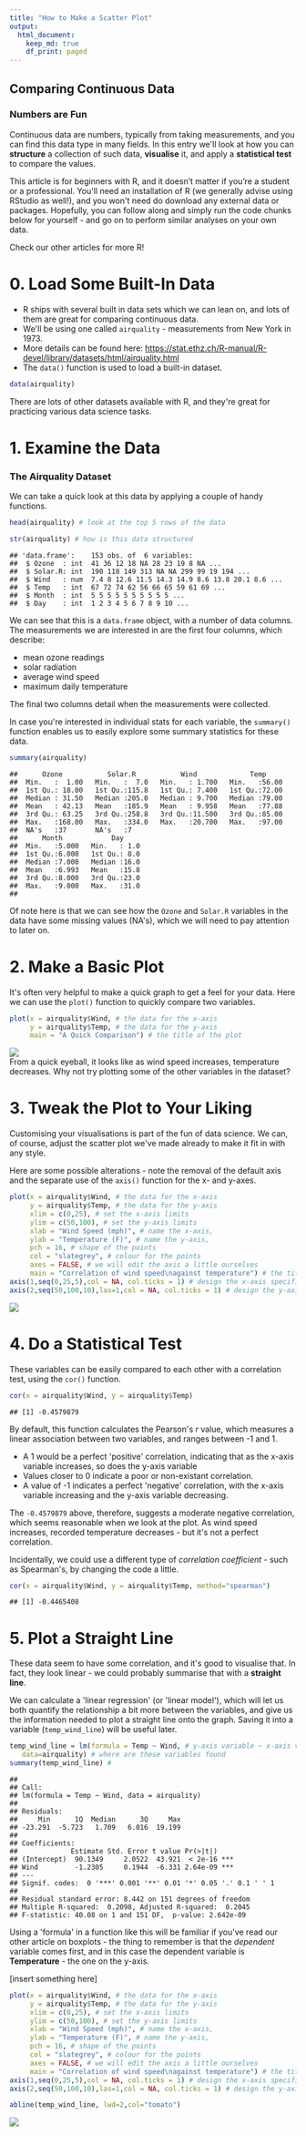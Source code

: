```yaml
---
title: "How to Make a Scatter Plot"
output:
  html_document:
    keep_md: true
    df_print: paged
---
```


## Comparing Continuous Data

### Numbers are Fun
Continuous data are numbers, typically from taking measurements, and you can find this data type in many fields. In this entry we'll look at how you can **structure** a collection of such data, **visualise** it, and apply a **statistical test** to compare the values. 

This article is for beginners with R, and it doesn’t matter if you’re a student or a professional. You'll need an installation of R (we generally advise using RStudio as well!), and you won't need do download any external data or packages. Hopefully, you can follow along and simply run the code chunks below for yourself - and go on to perform similar analyses on your own data. 

Check our other articles for more R!

# 0. Load Some Built-In Data

* R ships with several built in data sets which we can lean on, and lots of them are great for comparing continuous data.
* We'll be using one called `airquality` - measurements from New York in 1973.
* More details can be found here: https://stat.ethz.ch/R-manual/R-devel/library/datasets/html/airquality.html
* The `data()` function is used to load a built-in dataset.


```r
data(airquality)
```

There are lots of other datasets available with R, and they're great for practicing various data science tasks. 

# 1. Examine the Data

### The Airquality Dataset

We can take a quick look at this data by applying a couple of handy functions. 


```r
head(airquality) # look at the top 5 rows of the data
```

<div data-pagedtable="false">
  <script data-pagedtable-source type="application/json">
{"columns":[{"label":[""],"name":["_rn_"],"type":[""],"align":["left"]},{"label":["Ozone"],"name":[1],"type":["int"],"align":["right"]},{"label":["Solar.R"],"name":[2],"type":["int"],"align":["right"]},{"label":["Wind"],"name":[3],"type":["dbl"],"align":["right"]},{"label":["Temp"],"name":[4],"type":["int"],"align":["right"]},{"label":["Month"],"name":[5],"type":["int"],"align":["right"]},{"label":["Day"],"name":[6],"type":["int"],"align":["right"]}],"data":[{"1":"41","2":"190","3":"7.4","4":"67","5":"5","6":"1","_rn_":"1"},{"1":"36","2":"118","3":"8.0","4":"72","5":"5","6":"2","_rn_":"2"},{"1":"12","2":"149","3":"12.6","4":"74","5":"5","6":"3","_rn_":"3"},{"1":"18","2":"313","3":"11.5","4":"62","5":"5","6":"4","_rn_":"4"},{"1":"NA","2":"NA","3":"14.3","4":"56","5":"5","6":"5","_rn_":"5"},{"1":"28","2":"NA","3":"14.9","4":"66","5":"5","6":"6","_rn_":"6"}],"options":{"columns":{"min":{},"max":[10]},"rows":{"min":[10],"max":[10]},"pages":{}}}
  </script>
</div>

```r
str(airquality) # how is this data structured
```

```
## 'data.frame':	153 obs. of  6 variables:
##  $ Ozone  : int  41 36 12 18 NA 28 23 19 8 NA ...
##  $ Solar.R: int  190 118 149 313 NA NA 299 99 19 194 ...
##  $ Wind   : num  7.4 8 12.6 11.5 14.3 14.9 8.6 13.8 20.1 8.6 ...
##  $ Temp   : int  67 72 74 62 56 66 65 59 61 69 ...
##  $ Month  : int  5 5 5 5 5 5 5 5 5 5 ...
##  $ Day    : int  1 2 3 4 5 6 7 8 9 10 ...
```

We can see that this is a `data.frame` object, with a number of data columns.
The measurements we are interested in are the first four columns, which describe: 

* mean ozone readings 
* solar radiation
* average wind speed
* maximum daily temperature

The final two columns detail when the measurements were collected.

In case you're interested in individual stats for each variable, the `summary()` function enables us to easily explore some summary statistics for these data.

```r
summary(airquality)
```

```
##      Ozone           Solar.R           Wind             Temp      
##  Min.   :  1.00   Min.   :  7.0   Min.   : 1.700   Min.   :56.00  
##  1st Qu.: 18.00   1st Qu.:115.8   1st Qu.: 7.400   1st Qu.:72.00  
##  Median : 31.50   Median :205.0   Median : 9.700   Median :79.00  
##  Mean   : 42.13   Mean   :185.9   Mean   : 9.958   Mean   :77.88  
##  3rd Qu.: 63.25   3rd Qu.:258.8   3rd Qu.:11.500   3rd Qu.:85.00  
##  Max.   :168.00   Max.   :334.0   Max.   :20.700   Max.   :97.00  
##  NA's   :37       NA's   :7                                       
##      Month            Day      
##  Min.   :5.000   Min.   : 1.0  
##  1st Qu.:6.000   1st Qu.: 8.0  
##  Median :7.000   Median :16.0  
##  Mean   :6.993   Mean   :15.8  
##  3rd Qu.:8.000   3rd Qu.:23.0  
##  Max.   :9.000   Max.   :31.0  
## 
```

Of note here is that we can see how the `Ozone` and `Solar.R` variables in the data have some missing values (NA's), which we will need to pay attention to later on.

# 2. Make a Basic Plot

It's often very helpful to make a quick graph to get a feel for your data. Here we can use the `plot()` function to quickly compare two variables.

```r
plot(x = airquality$Wind, # the data for the x-axis
     y = airquality$Temp, # the data for the y-axis
     main = "A Quick Comparison") # the title of the plot
```

<img src="Article4_scatter_plot_files/figure-html/singleplot-1.png" style="display: block; margin: auto;" />
From a quick eyeball, it looks like as wind speed increases, temperature decreases. Why not try plotting some of the other variables in the dataset?

<!-- The `plot()` function is clever, and will make multiple correlations if we ask it to. We can simply give it multiple columns, using the square bracket notation -  `[,1:4]` - and it will plot every column against *every other* column. The plot we've made already, `wind vs temp` can be found in the **3rd column, bottom row**.  -->

<!-- ```{r multiplot, fig.height=6, fig.width=6,fig.align='center'} -->
<!-- plot(airquality[,c(1:4)]) -->
<!-- ``` -->

<!-- The variables are plotted against each other, in all possible combinations - including switching which variables are on each axis. This is called a scatter plot matrix, and can be a handy way to get an idea about how your data might correlate. -->

# 3. Tweak the Plot to Your Liking

Customising your visualisations is part of the fun of data science. We can, of course, adjust the scatter plot we've made already to make it fit in with any style.

Here are some possible alterations - note the removal of the default axis and the separate use of the `axis()` function for the x- and y-axes. 

```r
plot(x = airquality$Wind, # the data for the x-axis
     y = airquality$Temp, # the data for the y-axis
     xlim = c(0,25), # set the x-axis limits
     ylim = c(50,100), # set the y-axis limits
     xlab = "Wind Speed (mph)", # name the x-axis,
     ylab = "Temperature (F)", # name the y-axis,
     pch = 16, # shape of the points 
     col = "slategrey", # colour for the points
     axes = FALSE, # we will edit the axis a little ourselves
     main = "Correlation of wind speed\nagainst temperature") # the title of the plot
axis(1,seq(0,25,5),col = NA, col.ticks = 1) # design the x-axis specifically
axis(2,seq(50,100,10),las=1,col = NA, col.ticks = 1) # design the y-axis specifically
```

<img src="Article4_scatter_plot_files/figure-html/nicerplot-1.png" style="display: block; margin: auto;" />


# 4. Do a Statistical Test

These variables can be easily compared to each other with a correlation test, using the `cor()` function.

```r
cor(x = airquality$Wind, y = airquality$Temp)
```

```
## [1] -0.4579879
```
By default, this function calculates the Pearson's *r* value, which measures a linear association between two variables, and ranges between -1 and 1.

* A 1 would be a perfect 'positive' correlation, indicating that as the x-axis variable increases, so does the y-axis variable
* Values closer to 0 indicate a poor or non-existant correlation.
* A value of -1 indicates a perfect 'negative' correlation, with the x-axis variable increasing and the y-axis variable decreasing. 

The `-0.4579879` above, therefore, suggests a moderate negative correlation, which seems reasonable when we look at the plot. As wind speed increases, recorded temperature decreases - but it's not a perfect correlation.

Incidentally, we could use a different type of *correlation coefficient* - such as Spearman's, by changing the code a little.


```r
cor(x = airquality$Wind, y = airquality$Temp, method="spearman")
```

```
## [1] -0.4465408
```

# 5. Plot a Straight Line

These data seem to have some correlation, and it's good to visualise that. In fact, they look linear - we could probably summarise that with a **straight line**.

We can calculate a 'linear regression' (or 'linear model'), which will let us both quantify the relationship a bit more between the variables, and give us the information needed to plot a straight line onto the graph. Saving it into a variable (`temp_wind_line`) will be useful later.


```r
temp_wind_line = lm(formula = Temp ~ Wind, # y-axis variable ~ x-axis variable
   data=airquality) # where are these variables found
summary(temp_wind_line) # 
```

```
## 
## Call:
## lm(formula = Temp ~ Wind, data = airquality)
## 
## Residuals:
##     Min      1Q  Median      3Q     Max 
## -23.291  -5.723   1.709   6.016  19.199 
## 
## Coefficients:
##             Estimate Std. Error t value Pr(>|t|)    
## (Intercept)  90.1349     2.0522  43.921  < 2e-16 ***
## Wind         -1.2305     0.1944  -6.331 2.64e-09 ***
## ---
## Signif. codes:  0 '***' 0.001 '**' 0.01 '*' 0.05 '.' 0.1 ' ' 1
## 
## Residual standard error: 8.442 on 151 degrees of freedom
## Multiple R-squared:  0.2098,	Adjusted R-squared:  0.2045 
## F-statistic: 40.08 on 1 and 151 DF,  p-value: 2.642e-09
```
Using a 'formula' in a function like this will be familiar if you've read our other article on boxplots - the thing to remember is that the *dependent* variable comes first, and in this case the dependent variable is **Temperature** - the one on the y-axis. 

[insert something here]


```r
plot(x = airquality$Wind, # the data for the x-axis
     y = airquality$Temp, # the data for the y-axis
     xlim = c(0,25), # set the x-axis limits
     ylim = c(50,100), # set the y-axis limits
     xlab = "Wind Speed (mph)", # name the x-axis,
     ylab = "Temperature (F)", # name the y-axis,
     pch = 16, # shape of the points 
     col = "slategrey", # colour for the points
     axes = FALSE, # we will edit the axis a little ourselves
     main = "Correlation of wind speed\nagainst temperature") # the title of the plot
axis(1,seq(0,25,5),col = NA, col.ticks = 1) # design the x-axis specifically
axis(2,seq(50,100,10),las=1,col = NA, col.ticks = 1) # design the y-axis specifically

abline(temp_wind_line, lwd=2,col="tomato")
```

<img src="Article4_scatter_plot_files/figure-html/unnamed-chunk-1-1.png" style="display: block; margin: auto;" />
